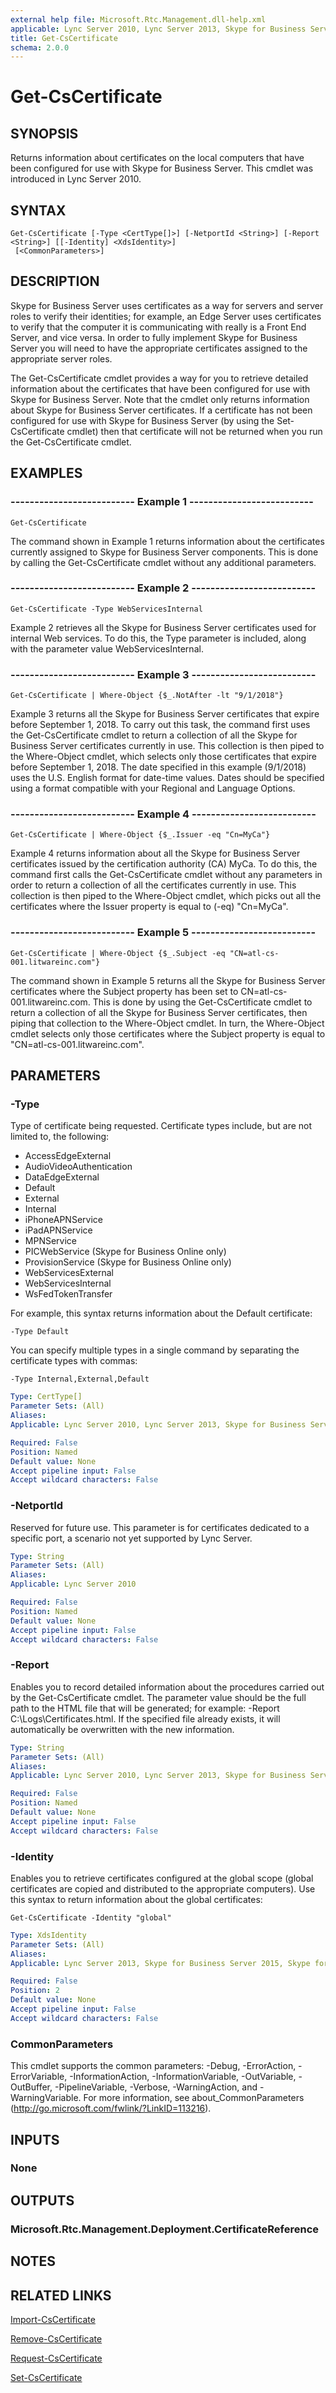 ```yaml
---
external help file: Microsoft.Rtc.Management.dll-help.xml
applicable: Lync Server 2010, Lync Server 2013, Skype for Business Server 2015, Skype for Business Server 2019
title: Get-CsCertificate
schema: 2.0.0
---
```


# Get-CsCertificate

## SYNOPSIS
Returns information about certificates on the local computers that have been configured for use with Skype for Business Server.
This cmdlet was introduced in Lync Server 2010.


## SYNTAX

```
Get-CsCertificate [-Type <CertType[]>] [-NetportId <String>] [-Report <String>] [[-Identity] <XdsIdentity>]
 [<CommonParameters>]
```

## DESCRIPTION
Skype for Business Server uses certificates as a way for servers and server roles to verify their identities; for example, an Edge Server uses certificates to verify that the computer it is communicating with really is a Front End Server, and vice versa.
In order to fully implement Skype for Business Server you will need to have the appropriate certificates assigned to the appropriate server roles.

The Get-CsCertificate cmdlet provides a way for you to retrieve detailed information about the certificates that have been configured for use with Skype for Business Server.
Note that the cmdlet only returns information about Skype for Business Server certificates.
If a certificate has not been configured for use with Skype for Business Server (by using the Set-CsCertificate cmdlet) then that certificate will not be returned when you run the Get-CsCertificate cmdlet.


## EXAMPLES

### -------------------------- Example 1 --------------------------
```
Get-CsCertificate
```

The command shown in Example 1 returns information about the certificates currently assigned to Skype for Business Server components.
This is done by calling the Get-CsCertificate cmdlet without any additional parameters.

### -------------------------- Example 2 --------------------------
```
Get-CsCertificate -Type WebServicesInternal
```

Example 2 retrieves all the Skype for Business Server certificates used for internal Web services.
To do this, the Type parameter is included, along with the parameter value WebServicesInternal.

### -------------------------- Example 3 --------------------------
```
Get-CsCertificate | Where-Object {$_.NotAfter -lt "9/1/2018"}
```

Example 3 returns all the Skype for Business Server certificates that expire before September 1, 2018.
To carry out this task, the command first uses the Get-CsCertificate cmdlet to return a collection of all the Skype for Business Server certificates currently in use.
This collection is then piped to the Where-Object cmdlet, which selects only those certificates that expire before September 1, 2018.
The date specified in this example (9/1/2018) uses the U.S.
English format for date-time values.
Dates should be specified using a format compatible with your Regional and Language Options.

### -------------------------- Example 4 --------------------------
```
Get-CsCertificate | Where-Object {$_.Issuer -eq "Cn=MyCa"}
```

Example 4 returns information about all the Skype for Business Server certificates issued by the certification authority (CA) MyCa.
To do this, the command first calls the Get-CsCertificate cmdlet without any parameters in order to return a collection of all the certificates currently in use.
This collection is then piped to the Where-Object cmdlet, which picks out all the certificates where the Issuer property is equal to (-eq) "Cn=MyCa".

### -------------------------- Example 5 --------------------------
```
Get-CsCertificate | Where-Object {$_.Subject -eq "CN=atl-cs-001.litwareinc.com"}
```

The command shown in Example 5 returns all the Skype for Business Server certificates where the Subject property has been set to CN=atl-cs-001.litwareinc.com.
This is done by using the Get-CsCertificate cmdlet to return a collection of all the Skype for Business Server certificates, then piping that collection to the Where-Object cmdlet.
In turn, the Where-Object cmdlet selects only those certificates where the Subject property is equal to "CN=atl-cs-001.litwareinc.com".


## PARAMETERS

### -Type
Type of certificate being requested.
Certificate types include, but are not limited to, the following:

- AccessEdgeExternal
- AudioVideoAuthentication
- DataEdgeExternal
- Default
- External
- Internal
- iPhoneAPNService
- iPadAPNService
- MPNService
- PICWebService (Skype for Business Online only)
- ProvisionService (Skype for Business Online only)
- WebServicesExternal
- WebServicesInternal
- WsFedTokenTransfer

For example, this syntax returns information about the Default certificate: 

`-Type Default`

You can specify multiple types in a single command by separating the certificate types with commas:

`-Type Internal,External,Default`

```yaml
Type: CertType[]
Parameter Sets: (All)
Aliases: 
Applicable: Lync Server 2010, Lync Server 2013, Skype for Business Server 2015, Skype for Business Server 2019

Required: False
Position: Named
Default value: None
Accept pipeline input: False
Accept wildcard characters: False
```

### -NetportId
Reserved for future use.
This parameter is for certificates dedicated to a specific port, a scenario not yet supported by Lync Server.

```yaml
Type: String
Parameter Sets: (All)
Aliases: 
Applicable: Lync Server 2010

Required: False
Position: Named
Default value: None
Accept pipeline input: False
Accept wildcard characters: False
```

### -Report
Enables you to record detailed information about the procedures carried out by the Get-CsCertificate cmdlet.
The parameter value should be the full path to the HTML file that will be generated; for example: -Report C:\Logs\Certificates.html.
If the specified file already exists, it will automatically be overwritten with the new information.

```yaml
Type: String
Parameter Sets: (All)
Aliases: 
Applicable: Lync Server 2010, Lync Server 2013, Skype for Business Server 2015, Skype for Business Server 2019

Required: False
Position: Named
Default value: None
Accept pipeline input: False
Accept wildcard characters: False
```

### -Identity
Enables you to retrieve certificates configured at the global scope (global certificates are copied and distributed to the appropriate computers).
Use this syntax to return information about the global certificates:

`Get-CsCertificate -Identity "global"`

```yaml
Type: XdsIdentity
Parameter Sets: (All)
Aliases: 
Applicable: Lync Server 2013, Skype for Business Server 2015, Skype for Business Server 2019

Required: False
Position: 2
Default value: None
Accept pipeline input: False
Accept wildcard characters: False
```

### CommonParameters
This cmdlet supports the common parameters: -Debug, -ErrorAction, -ErrorVariable, -InformationAction, -InformationVariable, -OutVariable, -OutBuffer, -PipelineVariable, -Verbose, -WarningAction, and -WarningVariable. For more information, see about_CommonParameters (http://go.microsoft.com/fwlink/?LinkID=113216).


## INPUTS

### None


## OUTPUTS

### Microsoft.Rtc.Management.Deployment.CertificateReference


## NOTES


## RELATED LINKS

[Import-CsCertificate](Import-CsCertificate.md)

[Remove-CsCertificate](Remove-CsCertificate.md)

[Request-CsCertificate](Request-CsCertificate.md)

[Set-CsCertificate](Set-CsCertificate.md)

